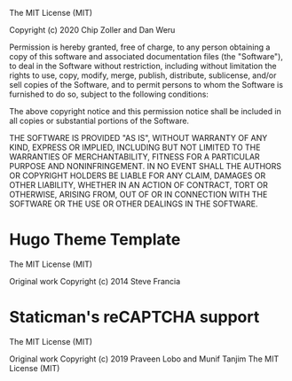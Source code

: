 The MIT License (MIT)

Copyright (c) 2020 Chip Zoller and Dan Weru

Permission is hereby granted, free of charge, to any person obtaining a copy
of this software and associated documentation files (the "Software"), to deal
in the Software without restriction, including without limitation the rights
to use, copy, modify, merge, publish, distribute, sublicense, and/or sell
copies of the Software, and to permit persons to whom the Software is
furnished to do so, subject to the following conditions:

The above copyright notice and this permission notice shall be included in all
copies or substantial portions of the Software.

THE SOFTWARE IS PROVIDED "AS IS", WITHOUT WARRANTY OF ANY KIND, EXPRESS OR
IMPLIED, INCLUDING BUT NOT LIMITED TO THE WARRANTIES OF MERCHANTABILITY,
FITNESS FOR A PARTICULAR PURPOSE AND NONINFRINGEMENT. IN NO EVENT SHALL THE
AUTHORS OR COPYRIGHT HOLDERS BE LIABLE FOR ANY CLAIM, DAMAGES OR OTHER
LIABILITY, WHETHER IN AN ACTION OF CONTRACT, TORT OR OTHERWISE, ARISING FROM,
OUT OF OR IN CONNECTION WITH THE SOFTWARE OR THE USE OR OTHER DEALINGS IN THE
SOFTWARE.

Hugo Theme Template
=================================================================================
The MIT License (MIT)

Original work Copyright (c) 2014 Steve Francia

Staticman's reCAPTCHA support
=================================================================================

The MIT License (MIT)

Original work Copyright (c) 2019 Praveen Lobo and Munif Tanjim
The MIT License (MIT)

